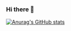 ### Hi there 👋

[![Anurag's GitHub stats](https://github-readme-stats.vercel.app/api?username=ChrissDesy&hide=contribs,prs&&count_private=true)](https://github.com/anuraghazra/github-readme-stats)
